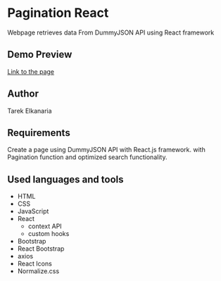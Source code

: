 # Pagination React

Webpage retrieves data From DummyJSON API using React framework

## Demo Preview

[Link to the page](https://react-paginate-elkanaria.netlify.app/)

## Author

Tarek Elkanaria

## Requirements

Create a page using DummyJSON API with React.js framework. with Pagination function and optimized search functionality.

## Used languages and tools

- HTML
- CSS
- JavaScript
- React
  - context API
  - custom hooks
- Bootstrap
- React Bootstrap
- axios
- React Icons
- Normalize.css
